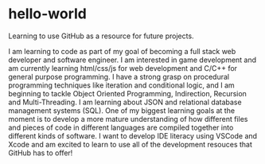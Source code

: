 # hello-world
Learning to use GitHub as a resource for future projects.

I am learning to code as part of my goal of becoming a full stack web developer and software engineer.
I am interested in game development and am currently learning html/css/js for web development and C/C++ for general purpose programming. I have a strong grasp on procedural programming techniques like iteration and conditional logic, and I am beginning to tackle Object Oriented Programming, Indirection, Recursion and Multi-Threading. I am learning about JSON and relational database management systems (SQL). One of my biggest learning goals at the moment is to develop a more mature understanding of how different files and pieces of code in different languages are compiled together into different kinds of software. I want to develop IDE literacy using VSCode and Xcode and am excited to learn to use all of the development resouces that GitHub has to offer!
